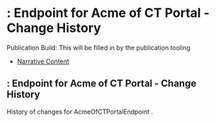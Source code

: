 # : Endpoint for Acme of CT Portal - Change History

Publication Build: This will be filled in by the publication tooling

* [Narrative Content](Endpoint-AcmeOfCTPortalEndpoint.html)

## : Endpoint for Acme of CT Portal - Change History

History of changes for AcmeOfCTPortalEndpoint .